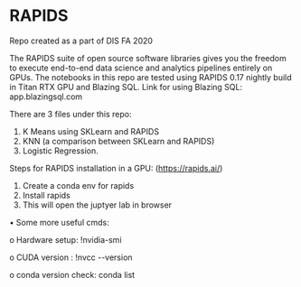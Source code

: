 # RAPIDS
Repo created as a part of DIS FA 2020

The RAPIDS suite of open source software libraries gives you the freedom to execute end-to-end data science and analytics pipelines entirely on GPUs.
The notebooks in this repo are tested using RAPIDS 0.17 nightly build in Titan RTX GPU and Blazing SQL.
Link for using Blazing SQL: app.blazingsql.com

There are 3 files under this repo:
1. K Means using SKLearn and RAPIDS
2. KNN (a comparison between SKLearn and RAPIDS)
3. Logistic Regression.

Steps for RAPIDS installation in a GPU: (https://rapids.ai/)
1. Create a conda env for rapids
2. Install rapids   
3. This will open the juptyer lab in browser   
    
    
•	Some more useful cmds:

o	Hardware setup: !nvidia-smi

o	CUDA version : !nvcc --version

o	conda version check: conda list
